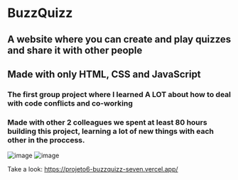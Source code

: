 <h1>BuzzQuizz</h1>

<h2>A website where you can create and play quizzes and share it with other people</h2>
<h2>Made with only HTML, CSS and JavaScript</h2>

<h3>The first group project where I learned A LOT about how to deal with code conflicts and co-working</h3>
<h3>Made with other 2 colleagues we spent at least 80 hours building this project, learning a lot of new things with each other in the proccess.</h3>

![image](https://user-images.githubusercontent.com/106840825/211631155-c79dc060-83eb-442f-8e67-e8ee5bf0f558.png)
![image](https://user-images.githubusercontent.com/106840825/211631212-35ca78ae-83e2-4a64-a66c-512b94376b97.png)

Take a look: https://projeto6-buzzquizz-seven.vercel.app/
